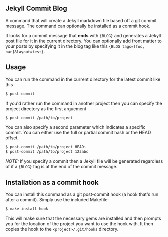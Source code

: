 Jekyll Commit Blog
------------------

A command that will create a Jekyll markdown file based off a git commit message. The command can optionally be installed as a commit hook.

It looks for a commit message that **ends** with `{BLOG}` and generates a Jekyll post file for it in the current directory. You can optionally add front matter to your posts by specifying it in the blog tag like this `{BLOG tags=[foo, bar]&layout=test}`.

Usage
-----

You can run the command in the current directory for the latest commit like this
```sh
$ post-commit
```

If you'd rather run the command in another project then you can specify the project directory as the first arguement
```sh
$ post-commit /path/to/project
```

You can also specify a second parameter which indicates a specific commit. You can either use the full or partial commit hash or the HEAD offset.
```sh
$ post-commit /path/to/project HEAD~
$ post-commit /path/to/project 123abc
```
*NOTE:* If you specify a commit then a Jekyll file will be generated regardless of if a `{BLOG}` tag is at the end of the commit message.

Installation as a commit hook
-----------------------------

You can install this command as a git post-commit hook (a hook that's run after a commit). Simply use the included Makefile:
```sh
$ make install-hook
```

This will make sure that the necessary gems are installed and then prompts you for the location of the project you want to use the hook with. It then copies the hook to the `<project>/.git/hooks` directory.
